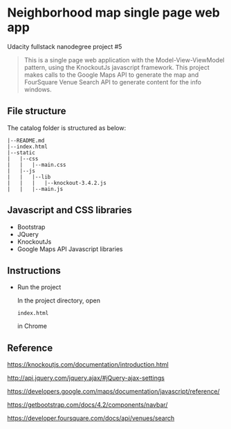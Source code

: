 # Neighborhood map single page web app
Udacity fullstack nanodegree project #5
> This is a single page web application with the Model-View-ViewModel pattern, using the KnockoutJs javascript framework. This project makes calls to the Google Maps API to generate the map and FourSquare Venue Search API to generate content for the info windows.
>

## File structure
The catalog folder is structured as below:
```
|--README.md
|--index.html
|--static
|   |--css
|   |   |--main.css
|   |--js
|   |   |--lib
|   |   |   |--knockout-3.4.2.js
|   |   |--main.js
```

## Javascript and CSS libraries
* Bootstrap
* JQuery
* KnockoutJs
* Google Maps API Javascript libraries


## Instructions
* Run the project

    In the project directory, open
    ```
    index.html
    ```
    in Chrome


## Reference
https://knockoutjs.com/documentation/introduction.html

http://api.jquery.com/jquery.ajax/#jQuery-ajax-settings

https://developers.google.com/maps/documentation/javascript/reference/

https://getbootstrap.com/docs/4.2/components/navbar/

https://developer.foursquare.com/docs/api/venues/search



